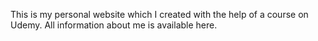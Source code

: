 This is my personal website which I created with the help of a course on Udemy. All information about me is available here.
